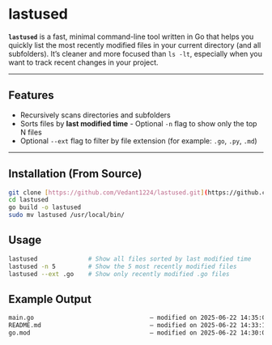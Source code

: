 # lastused

**`lastused`** is a fast, minimal command-line tool written in Go that helps you quickly list the most recently modified files in your current directory (and all subfolders). It’s cleaner and more focused than `ls -lt`, especially when you want to track recent changes in your project.

---

##  Features

- Recursively scans directories and subfolders  
- Sorts files by **last modified time** - Optional `-n` flag to show only the top N files  
- Optional `--ext` flag to filter by file extension (for example: `.go`, `.py`, `.md`)

---

##  Installation (From Source)

```bash
git clone [https://github.com/Vedant1224/lastused.git](https://github.com/Vedant1224/lastused.git)
cd lastused
go build -o lastused
sudo mv lastused /usr/local/bin/
```

## Usage
```bash
lastused              # Show all files sorted by last modified time
lastused -n 5         # Show the 5 most recently modified files
lastused --ext .go    # Show only recently modified .go files

```

## Example Output
```bash
main.go                                — modified on 2025-06-22 14:35:02
README.md                              — modified on 2025-06-22 14:33:10
go.mod                                 — modified on 2025-06-22 14:30:01

```